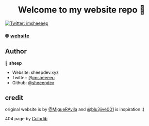 <h1 align="center">Welcome to my website repo 👋</h1>
<p>
  <a href="https://twitter.com/imsheeeep" target="_blank">
    <img alt="Twitter: imsheeeep" src="https://img.shields.io/twitter/follow/imsheeeep.svg?style=social" />
  </a>
</p>

### 🌐 [website](sheepdev.xyz)

## Author

👤 **sheep**

* Website: sheepdev.xyz
* Twitter: [@imsheeeep](https://twitter.com/imsheeeep)
* Github: [@sheeepdev](https://github.com/sheeepdev)

## credit
original website is by [@MigueRAvila](https://github.com/migueravila) and [@blu3jive001](https://github.com/blu3jive001) is inspiration :)

404 page by [Colorlib](https://colorlib.com)
